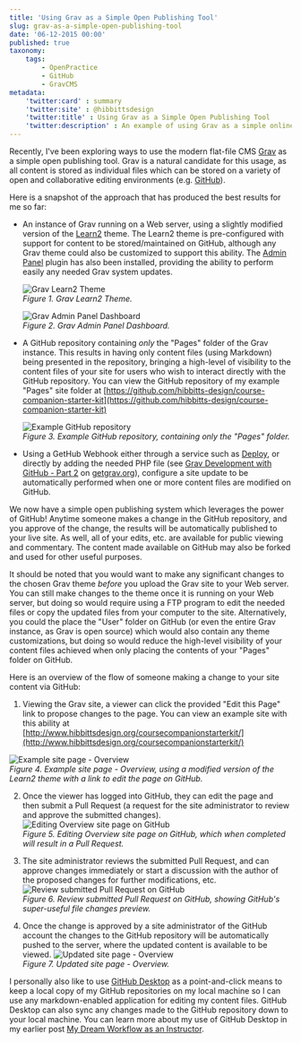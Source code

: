 ```yaml
---
title: 'Using Grav as a Simple Open Publishing Tool'
slug: grav-as-a-simple-open-publishing-tool
date: '06-12-2015 00:00'
published: true
taxonomy:
    tags:
        - OpenPractice
        - GitHub
        - GravCMS
metadata:
    'twitter:card' : summary
    'twitter:site' : @hibbittsdesign
    'twitter:title' : Using Grav as a Simple Open Publishing Tool
    'twitter:description' : An example of using Grav as a simple online publishing tool.
---
```


Recently, I've been exploring ways to use the modern flat-file CMS [Grav](http://getgrav.org/) as a simple open publishing tool. Grav is a natural candidate for this usage, as all content is stored as individual files which can be stored on a variety of open and collaborative editing environments (e.g. [GitHub](https://github.com/)).

Here is a snapshot of the approach that has produced the best results for me so far:

* An instance of Grav running on a Web server, using a slightly modified version of the [Learn2](http://getgrav.org/downloads/themes) theme. The Learn2 theme is pre-configured with support for content to be stored/maintained on GitHub, although any Grav theme could also be customized to support this ability. The [Admin Panel](http://getgrav.org/blog/beta-admin-plugin-available) plugin has also been installed, providing the ability to perform easily any needed Grav system updates.

  ![Grav Learn2 Theme](Learn2.png)  
  _Figure 1. Grav Learn2 Theme._

  ![Grav Admin Panel Dashboard](dashboard.png)  
  _Figure 2. Grav Admin Panel Dashboard._

* A GitHub repository containing _only_ the "Pages" folder of the Grav instance. This results in having only content files (using Markdown) being presented in the repository, bringing a high-level of visibility to the content files of your site for users who wish to interact directly with the GitHub repository. You can view the GitHub repository of my example "Pages" site folder at [https://github.com/hibbitts-design/course-companion-starter-kit](https://github.com/hibbitts-design/course-companion-starter-kit)  

  ![Example GitHub repository](course-companion-starter-kit-github.png)  
  _Figure 3. Example GitHub repository, containing only the "Pages" folder._

* Using a GetHub Webhook either through a service such as [Deploy](https://www.deployhq.com/), or directly by adding the needed PHP file (see [Grav Development with GitHub - Part 2](http://getgrav.org/blog/developing-with-github-part-2) on [getgrav.org](http://getgrav.org/)), configure a site update to be automatically performed when one or more content files are modified on GitHub.

We now have a simple open publishing system which leverages the power of GitHub! Anytime someone makes a change in the GitHub repository, and you approve of the change, the results will be automatically published to your live site. As well, all of your edits, etc. are available for public viewing and commentary. The content made available on GitHub may also be forked and used for other useful purposes.

It should be noted that you would want to make any significant changes to the chosen Grav theme  _before_ you upload the Grav site to your Web server. You can still make changes to the theme once it is running on your Web server, but doing so would require using a FTP program to edit the needed files or copy the updated files from your computer to the site. Alternatively, you could the place the "User" folder on GitHub (or even the entire Grav instance, as Grav is open source) which would also contain any theme customizations, but doing so would reduce the high-level visibility of your content files achieved when only placing the contents of your "Pages" folder on GitHub.

Here is an overview of the flow of someone making a change to your site content via GitHub:

1. Viewing the Grav site, a viewer can click the provided "Edit this Page" link to propose changes to the page. You can view an example site with this ability at [http://www.hibbittsdesign.org/coursecompanionstarterkit/](http://www.hibbittsdesign.org/coursecompanionstarterkit/)  

  ![Example site page - Overview](Overview.png)  
  _Figure 4. Example site page - Overview, using a modified version of the Learn2 theme with a link to edit the page on GitHub._

2. Once the viewer has logged into GitHub, they can edit the page and then submit a Pull Request (a request for the site administrator to review and approve the submitted changes).
  ![Editing Overview site page on GitHub](Editing.png)  
  _Figure 5. Editing Overview site page on GitHub, which when completed will result in a Pull Request._

3. The site administrator reviews the submitted Pull Request, and can approve changes immediately or start a discussion with the author of the proposed changes for further modifications, etc.
  ![Review submitted Pull Request on GitHub](PullRequest.png)  
  _Figure 6. Review submitted Pull Request on GitHub, showing GitHub's super-useful file changes preview._

4. Once the change is approved by a site administrator of the GitHub account the changes to the GitHub repository will be automatically pushed to the server, where the updated content is available to be viewed.
  ![Updated site page - Overview](UpdatedOverview.png)  
  _Figure 7. Updated site page - Overview._

I personally also like to use [GitHub Desktop](https://desktop.github.com/) as a point-and-click means to keep a local copy of my GitHub repositories on my local machine so I can use any markdown-enabled application for editing my content files. GitHub Desktop can also sync any changes made to the GitHub repository down to your local machine. You can learn more about my use of GitHub Desktop in my earlier post [My Dream Workflow as an Instructor](http://hibbittsdesign.org/blog/my-dream-workflow-as-an-instructor).
